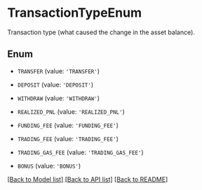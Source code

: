 # TransactionTypeEnum

Transaction type (what caused the change in the asset balance).

## Enum

* `TRANSFER` (value: `'TRANSFER'`)

* `DEPOSIT` (value: `'DEPOSIT'`)

* `WITHDRAW` (value: `'WITHDRAW'`)

* `REALIZED_PNL` (value: `'REALIZED_PNL'`)

* `FUNDING_FEE` (value: `'FUNDING_FEE'`)

* `TRADING_FEE` (value: `'TRADING_FEE'`)

* `TRADING_GAS_FEE` (value: `'TRADING_GAS_FEE'`)

* `BONUS` (value: `'BONUS'`)

[[Back to Model list]](../README.md#documentation-for-models) [[Back to API list]](../README.md#documentation-for-api-endpoints) [[Back to README]](../README.md)


